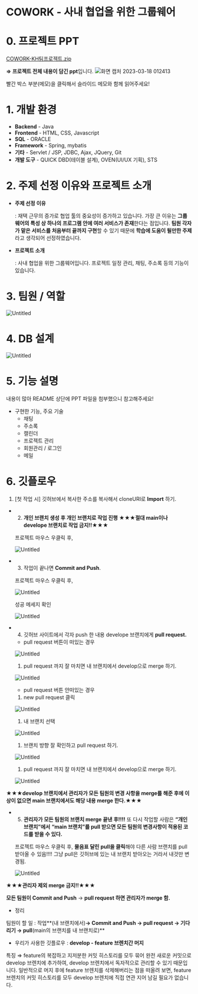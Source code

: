 # COWORK - 사내 협업을 위한 그룹웨어

# 0. 프로젝트 PPT

[COWORK-KH팀프로젝트.zip](COWORK%20-%20%E1%84%89%E1%85%A1%E1%84%82%E1%85%A2%20%E1%84%92%E1%85%A7%E1%86%B8%E1%84%8B%E1%85%A5%E1%86%B8%E1%84%8B%E1%85%B3%E1%86%AF%20%E1%84%8B%E1%85%B1%E1%84%92%E1%85%A1%E1%86%AB%20%E1%84%80%E1%85%B3%E1%84%85%E1%85%AE%E1%86%B8%E1%84%8B%E1%85%B0%E1%84%8B%E1%85%A5%20c2999327a5b04eb087a4d8a71983c8ae/COWORK-KH%25ED%258C%2580%25ED%2594%2584%25EB%25A1%259C%25EC%25A0%259D%25ED%258A%25B8.zip)

**⇒ 프로젝트 전체 내용이 담긴 ppt**입니다.
![화면 캡처 2023-03-18 012413](https://user-images.githubusercontent.com/113344769/225966983-ffceabc8-229f-486f-a8ed-ddcc16c7018c.jpg)

빨간 박스 부분(메모)을 클릭해서 슬라이드 메모와 함께 읽어주세요!

# 1. 개발 환경

- **Backend** - Java
- **Frontend** - HTML, CSS, Javascript
- **SQL** - ORACLE
- **Framework** - Spring, mybatis
- **기타** - Servlet / JSP, JDBC, Ajax, JQuery, Git
- **개발 도구** - QUICK DBD(테이블 설계), OVEN(UI/UX 기획), STS

# 2. 주제 선정 이유와 프로젝트 소개

- **주제 선정 이유**
    
    : 재택 근무의 증가로 협업 툴의 중요성이 증가하고 있습니다. 가장 큰 이유는 **그룹웨어의 특성 상 하나의 프로그램 안에 여러 서비스가 존재**한다는 점입니다. **팀원 각자가 맡은 서비스를 처음부터 끝까지 구현**할 수 있기 때문에 **학습에 도움이 될만한 주제**라고 생각되어 선정하였습니다.
    
- **프로젝트 소개**
    
    : 사내 협업을 위한 그룹웨어입니다. 프로젝트 일정 관리, 채팅, 주소록 등의 기능이 있습니다.
    

# 3. 팀원 / 역할

![Untitled](COWORK%20-%20%E1%84%89%E1%85%A1%E1%84%82%E1%85%A2%20%E1%84%92%E1%85%A7%E1%86%B8%E1%84%8B%E1%85%A5%E1%86%B8%E1%84%8B%E1%85%B3%E1%86%AF%20%E1%84%8B%E1%85%B1%E1%84%92%E1%85%A1%E1%86%AB%20%E1%84%80%E1%85%B3%E1%84%85%E1%85%AE%E1%86%B8%E1%84%8B%E1%85%B0%E1%84%8B%E1%85%A5%20c2999327a5b04eb087a4d8a71983c8ae/Untitled.png)

# 4. DB 설계

![Untitled](COWORK%20-%20%E1%84%89%E1%85%A1%E1%84%82%E1%85%A2%20%E1%84%92%E1%85%A7%E1%86%B8%E1%84%8B%E1%85%A5%E1%86%B8%E1%84%8B%E1%85%B3%E1%86%AF%20%E1%84%8B%E1%85%B1%E1%84%92%E1%85%A1%E1%86%AB%20%E1%84%80%E1%85%B3%E1%84%85%E1%85%AE%E1%86%B8%E1%84%8B%E1%85%B0%E1%84%8B%E1%85%A5%20c2999327a5b04eb087a4d8a71983c8ae/Untitled%201.png)

# 5. 기능 설명

내용이 많아 README 상단에 PPT 파일을 첨부했으니 참고해주세요!

- 구현한 기능, 주요 기술
    - 채팅
    - 주소록
    - 캘린더
    - 프로젝트 관리
    - 회원관리 / 로그인
    - 메일

# 6. 깃플로우

1. [첫 작업 시] 깃허브에서 복사한 주소를 복사해서 cloneURI로 **Import** 하기.
- 2. **개인 브랜치 생성 후 개인 브랜치로 작업 진행** ★★★**절대 main이나 develope 브랜치로 작업 금지!!**★★★
    
    프로젝트 마우스 우클릭 후,
    
    ![Untitled](COWORK%20-%20%E1%84%89%E1%85%A1%E1%84%82%E1%85%A2%20%E1%84%92%E1%85%A7%E1%86%B8%E1%84%8B%E1%85%A5%E1%86%B8%E1%84%8B%E1%85%B3%E1%86%AF%20%E1%84%8B%E1%85%B1%E1%84%92%E1%85%A1%E1%86%AB%20%E1%84%80%E1%85%B3%E1%84%85%E1%85%AE%E1%86%B8%E1%84%8B%E1%85%B0%E1%84%8B%E1%85%A5%20c2999327a5b04eb087a4d8a71983c8ae/Untitled%202.png)
    
- 3. 작업이 끝나면 **Commit and Push**.
    
    프로젝트 마우스 우클릭 후,
    
    ![Untitled](COWORK%20-%20%E1%84%89%E1%85%A1%E1%84%82%E1%85%A2%20%E1%84%92%E1%85%A7%E1%86%B8%E1%84%8B%E1%85%A5%E1%86%B8%E1%84%8B%E1%85%B3%E1%86%AF%20%E1%84%8B%E1%85%B1%E1%84%92%E1%85%A1%E1%86%AB%20%E1%84%80%E1%85%B3%E1%84%85%E1%85%AE%E1%86%B8%E1%84%8B%E1%85%B0%E1%84%8B%E1%85%A5%20c2999327a5b04eb087a4d8a71983c8ae/Untitled%203.png)
    
    성공 메세지 확인
    
    ![Untitled](COWORK%20-%20%E1%84%89%E1%85%A1%E1%84%82%E1%85%A2%20%E1%84%92%E1%85%A7%E1%86%B8%E1%84%8B%E1%85%A5%E1%86%B8%E1%84%8B%E1%85%B3%E1%86%AF%20%E1%84%8B%E1%85%B1%E1%84%92%E1%85%A1%E1%86%AB%20%E1%84%80%E1%85%B3%E1%84%85%E1%85%AE%E1%86%B8%E1%84%8B%E1%85%B0%E1%84%8B%E1%85%A5%20c2999327a5b04eb087a4d8a71983c8ae/Untitled%204.png)
    
- 4. 깃허브 사이트에서 각자 push 한 내용 develope 브랜치에게 **pull request.**
    - pull request 버튼이 떠있는 경우
    
    ![Untitled](COWORK%20-%20%E1%84%89%E1%85%A1%E1%84%82%E1%85%A2%20%E1%84%92%E1%85%A7%E1%86%B8%E1%84%8B%E1%85%A5%E1%86%B8%E1%84%8B%E1%85%B3%E1%86%AF%20%E1%84%8B%E1%85%B1%E1%84%92%E1%85%A1%E1%86%AB%20%E1%84%80%E1%85%B3%E1%84%85%E1%85%AE%E1%86%B8%E1%84%8B%E1%85%B0%E1%84%8B%E1%85%A5%20c2999327a5b04eb087a4d8a71983c8ae/Untitled%205.png)
    
    1. pull request 까지 잘 마치면 내 브랜치에서 develop으로 merge 하기.
    
    ![Untitled](COWORK%20-%20%E1%84%89%E1%85%A1%E1%84%82%E1%85%A2%20%E1%84%92%E1%85%A7%E1%86%B8%E1%84%8B%E1%85%A5%E1%86%B8%E1%84%8B%E1%85%B3%E1%86%AF%20%E1%84%8B%E1%85%B1%E1%84%92%E1%85%A1%E1%86%AB%20%E1%84%80%E1%85%B3%E1%84%85%E1%85%AE%E1%86%B8%E1%84%8B%E1%85%B0%E1%84%8B%E1%85%A5%20c2999327a5b04eb087a4d8a71983c8ae/Untitled%206.png)
    
    - pull request 버튼 안떠있는 경우
    1. new pull request 클릭
    
    ![Untitled](COWORK%20-%20%E1%84%89%E1%85%A1%E1%84%82%E1%85%A2%20%E1%84%92%E1%85%A7%E1%86%B8%E1%84%8B%E1%85%A5%E1%86%B8%E1%84%8B%E1%85%B3%E1%86%AF%20%E1%84%8B%E1%85%B1%E1%84%92%E1%85%A1%E1%86%AB%20%E1%84%80%E1%85%B3%E1%84%85%E1%85%AE%E1%86%B8%E1%84%8B%E1%85%B0%E1%84%8B%E1%85%A5%20c2999327a5b04eb087a4d8a71983c8ae/Untitled%207.png)
    
    1. 내 브랜치 선택
    
    ![Untitled](COWORK%20-%20%E1%84%89%E1%85%A1%E1%84%82%E1%85%A2%20%E1%84%92%E1%85%A7%E1%86%B8%E1%84%8B%E1%85%A5%E1%86%B8%E1%84%8B%E1%85%B3%E1%86%AF%20%E1%84%8B%E1%85%B1%E1%84%92%E1%85%A1%E1%86%AB%20%E1%84%80%E1%85%B3%E1%84%85%E1%85%AE%E1%86%B8%E1%84%8B%E1%85%B0%E1%84%8B%E1%85%A5%20c2999327a5b04eb087a4d8a71983c8ae/Untitled%208.png)
    
    1. 브랜치 방향 잘 확인하고 pull request 하기.
    
    ![Untitled](COWORK%20-%20%E1%84%89%E1%85%A1%E1%84%82%E1%85%A2%20%E1%84%92%E1%85%A7%E1%86%B8%E1%84%8B%E1%85%A5%E1%86%B8%E1%84%8B%E1%85%B3%E1%86%AF%20%E1%84%8B%E1%85%B1%E1%84%92%E1%85%A1%E1%86%AB%20%E1%84%80%E1%85%B3%E1%84%85%E1%85%AE%E1%86%B8%E1%84%8B%E1%85%B0%E1%84%8B%E1%85%A5%20c2999327a5b04eb087a4d8a71983c8ae/Untitled%209.png)
    
    1. pull request 까지 잘 마치면 내 브랜치에서 develop으로 merge 하기.
    
    ![Untitled](COWORK%20-%20%E1%84%89%E1%85%A1%E1%84%82%E1%85%A2%20%E1%84%92%E1%85%A7%E1%86%B8%E1%84%8B%E1%85%A5%E1%86%B8%E1%84%8B%E1%85%B3%E1%86%AF%20%E1%84%8B%E1%85%B1%E1%84%92%E1%85%A1%E1%86%AB%20%E1%84%80%E1%85%B3%E1%84%85%E1%85%AE%E1%86%B8%E1%84%8B%E1%85%B0%E1%84%8B%E1%85%A5%20c2999327a5b04eb087a4d8a71983c8ae/Untitled%206.png)
    

★★★**develop 브랜치에서 관리자가 모든 팀원의 변경 사항을 merge를 해준 후에 이상이 없으면  main 브랜치에서도 해당 내용 merge 한다.**★★★

- 5. **관리자가 모든 팀원의 브랜치 merge 끝낸 후!!!!** 또 다시 작업할 사람은 **“개인 브랜치”에서** **“main 브랜치”를 pull 받으면 모든 팀원의 변경사항이 적용된 코드를 받을 수 있다.**
    
    프로젝트 마우스 우클릭 후, **물음표 달린 pull을 클릭**해야 다른 사람 브랜치를 pull 받아올 수 있음!!!! 그냥 pull은 깃허브에 있는 내 브랜치 받아오는 거라서 내것만 변경됨.
    
    ![Untitled](COWORK%20-%20%E1%84%89%E1%85%A1%E1%84%82%E1%85%A2%20%E1%84%92%E1%85%A7%E1%86%B8%E1%84%8B%E1%85%A5%E1%86%B8%E1%84%8B%E1%85%B3%E1%86%AF%20%E1%84%8B%E1%85%B1%E1%84%92%E1%85%A1%E1%86%AB%20%E1%84%80%E1%85%B3%E1%84%85%E1%85%AE%E1%86%B8%E1%84%8B%E1%85%B0%E1%84%8B%E1%85%A5%20c2999327a5b04eb087a4d8a71983c8ae/Untitled%2010.png)
    

★★★**관리자 제외 merge 금지!!**★★★

**모든 팀원이  Commit and Push** → **pull request 하면 관리자가 merge 함.**

- 정리

팀원이 할 일 : 작업**(내 브랜치에서)**→ Commit and Push → pull request → **기다리기** → pull**(main의 브랜치를 내 브랜치로)**

- 우리가 사용한 깃플로우 : **develop - feature 브렌치간 머지**

특징 ⇒ feature의 복잡하고 지저분한 커밋 히스토리를 모두 묶어 완전 새로운 커밋으로 develop 브렌치에 추가하여, develop 브렌치에서 독자적으로 관리할 수 있기 때문입니다. 일반적으로 머지 후에 feature 브렌치를 삭제해버리는 점을 떠올려 보면, feature 브렌치의 커밋 히스토리를 모두 develop 브렌치에 직접 연관 지어 남길 필요가 없습니다.

